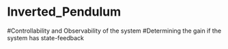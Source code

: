 # Inverted_Pendulum

#Controllability and Observability of the system
#Determining the gain if the system has state-feedback
